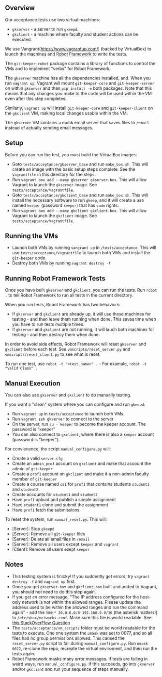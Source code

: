 
## Overview

Our acceptance tests use two virtual machines:

* `gkserver` - a server to run `gkeepd`. 
* `gkclient` - a machine where faculty and student actions can be executed.

We use Vangrant(https://www.vagrantup.com/) (backed by VirtualBox) to launch the machines and [Robot Framework](https://robotframework.org/) to write the tests.

The `git-keeper-robot` package contains a library of functions to control the VMs and to implement "verbs" for Robot Framework.

The `gkserver` machine has all the dependencies installed, and.  When you run `vagrant up`, Vagrant will mount `git-keeper-core` and `git-keeper-server` on within `gkserver` and then `pip install -e` both packages.  Note that this means that any changes you make to the code will be used within the VM even after this step completes.

Similarly, `vagrant up` will install `git-keeper-core` and `git-keeper-client` on the `gkclient` VM, making local changes usable within the VM.

The `gkserver` VM contains a mock email server that saves files to `/email` instead of actually sending email messages.

## Setup

Before you can run the test, you must build the VirtualBox images:

* Goto `tests/acceptance/gkserver_base` and run `make_box.sh`.  This will create an image with the basic setup steps complete.  See the `Vagrantfile` in this directory for the steps.
* Run `vagrant box add --name gkserver gkserver.box`.  This will allow Vagrant to launch the `gkserver` image.  See `tests/acceptance/Vagrantfile`.
* Goto `tests/acceptance/gkclient_base` and run `make_box.sh`.  This will install the necessary software to run `gkeep`, and it will create a use named `keeper` (password `keeper`) that has `sudo` rights.
* Run `vagrant box add --name gkclient gkclient.box`.  This will allow Vagrant to launch the `gkclient` image.  See `tests/acceptance/Vagrantfile`.

## Running the VMs


* Launch both VMs by running `vangrant up` in `/tests/acceptance`.  This will use `tests/acceptance/Vagrantfile` to launch both VMs and install the `git-keeper` code.
* Destroy both VMs by running `vagrant destroy -f`


## Running Robot Framework Tests

Once you have built `gkserver` and `gkclient`, you can run the tests.  Run `robot .` to tell Robot Framework to run all tests in the current directory.

When you run tests, Robot Framework has two behaviors:

* If `gkserver` and `gkclient` are already up, it will use these machines for testing - and then leave them running when done.  This saves time when you have to run tests multiple times.
* If `gkserver` and `gkclient` are not running, it will lauch both machines for testing - and then destroy them when done.

In order to avoid side effects, Robot Framework will reset `gkserver` and `gkclient` before each test.  See `vmscripts/reset_server.py` and `vmscripts/reset_client.py` to see what is reset.

To run one test, use `robot -t "<test_name>" .` - For example, `robot -t "Valid Class" .`

## Manual Execution

You can also use `gkserver` and `gkclient` to do manually testing.  

If you want a "clean" system where you can configure and run `gkeepd`:

* Run `vagrant up` in `tests/acceptance` to launch both VMs.
* Run `vagrant ssh gkserver` to connect to the server
* On the server, run `su - keeper` to become the keeper account.  The password is "keeper"
* You can also connect to `gkclient`, where there is also a `keeper` account (password is "keeper").

For convienence, the script `manual_configure.py` will:

* Create a valid `server.cfg`
* Create an `admin_prof` account on `gkclient` and make that account the admin of `git-keeper`
* Create a `prof1` account on `gkclient` and make it a non-admin faculty member of `git-keeper`
* Create a course named `cs1` for `prof1` that contains students `student1` and `student2`. 
* Create accounts for `student1` and `student2`
* Have `prof1` upload and publish a simple assignment
* Have `student1` clone and submit the assignment
* Have `prof1` fetch the submissions.

To reset the system, run `manual_reset.py`.  This will:

* [Server]: Stop `gkeepd`
* [Server]: Remove all `git-keeper` files
* [Server]: Delete all email files in `/email`
* [Server]: Remove all users except `keeper` and `vagrant`
* [Client]: Remove all users exept `keeper`


## Notes

* This testing system is finicky!  If you suddently get errors, try `vagrant destroy -f` and `vagrant up` first.
* Once you get `gkserver.box` and `gkclient.box` built and added to Vagrant, you should not need to do this step again.
* If you get an error message, "The IP address configured for the host-only network is not within the allowed ranges. Please update the address used to be within the allowed ranges and run the command again" - add the line `* 20.0.0.0/8 192.168.0.0/16` (the asterisk matters!) to `/etc/vbox/networks.conf`.  Make sure this file is world readable.  See [this StackOverFlow Question](https://stackoverflow.com/questions/70704093/the-ip-address-configured-for-the-host-only-network-is-not-within-the-allowed-ra)
* The `tests/acceptance/vm_scripts` folder must be world readable for the tests to execute.  One one system the `umask` was set to 0077, and so all files had no group permissions allowed.  This caused the `reset_server.py` script to fail during `manual_configure.py`.  Run `umask 0022`, re-clone the repo, recreate the virtual enviroment, and then run the tests again.
* Robot Framework masks many error messages.  If tests are failing in weird ways, run `manual_configure.py`. If this succeeds, go into `gkserver` and/or `gkclient` and run your sequence of steps manually.

